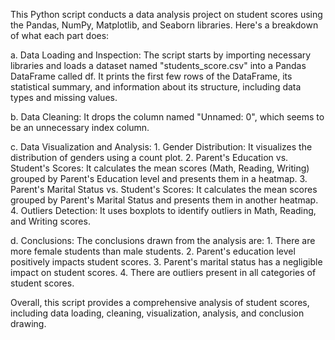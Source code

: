 This Python script conducts a data analysis project on student scores using the Pandas, NumPy, Matplotlib, and Seaborn libraries. 
Here's a breakdown of what each part does:

 a. Data Loading and Inspection:
        The script starts by importing necessary libraries and loads a dataset named "students_score.csv" into a Pandas DataFrame called df.
        It prints the first few rows of the DataFrame, its statistical summary, and information about its structure, including data types and missing values.

 b.  Data Cleaning:
        It drops the column named "Unnamed: 0", which seems to be an unnecessary index column.

 c.  Data Visualization and Analysis:
       1. Gender Distribution: It visualizes the distribution of genders using a count plot.
       2. Parent's Education vs. Student's Scores: It calculates the mean scores (Math, Reading, Writing) grouped by Parent's Education level and presents them in a heatmap.
       3. Parent's Marital Status vs. Student's Scores: It calculates the mean scores grouped by Parent's Marital Status and presents them in another heatmap.
       4. Outliers Detection: It uses boxplots to identify outliers in Math, Reading, and Writing scores.

 d.  Conclusions:
        The conclusions drawn from the analysis are:
          1. There are more female students than male students.
          2. Parent's education level positively impacts student scores.
          3. Parent's marital status has a negligible impact on student scores.
          4. There are outliers present in all categories of student scores.

Overall, this script provides a comprehensive analysis of student scores, including data loading, cleaning, visualization, analysis, and conclusion drawing.
